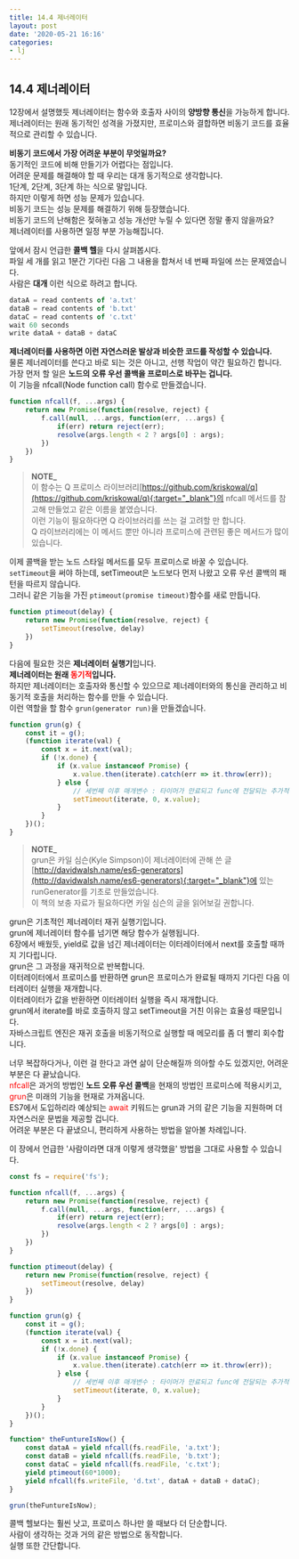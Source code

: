 ```yaml
---
title: 14.4 제너레이터
layout: post
date: '2020-05-21 16:16'
categories:
- lj
---
```


## 14.4 제너레이터

12장에서 설명했듯 제너레이터는 함수와 호출자 사이의 **양방향 통신**을 가능하게 합니다.  
제너레이터는 원래 동기적인 성격을 가졌지만, 프로미스와 결합하면 비동기 코드를 효율적으로 관리할 수 있습니다.

**비동기 코드에서 가장 어려운 부분이 무엇일까요?**  
동기적인 코드에 비해 만들기가 어렵다는 점입니다.  
어려운 문제를 해결해야 할 때 우리는 대개 동기적으로 생각합니다.  
1단계, 2단계, 3단계 하는 식으로 말입니다.  
하지만 이렇게 하면 성능 문제가 있습니다.  
비동기 코드는 성능 문제를 해결하기 위해 등장했습니다.  
비동기 코드의 난해함은 젖혀놓고 성능 개선만 누릴 수 있다면 정말 좋지 않을까요?  
제너레이터를 사용하면 일정 부분 가능해집니다.

앞에서 잠시 언급한 **콜백 헬**을 다시 살펴봅시다.  
파일 세 개를 읽고 1분간 기다린 다음 그 내용을 합쳐서 네 번째 파일에 쓰는 문제였습니다.  
사람은 **대개** 이런 식으로 하려고 합니다.

```javascript
dataA = read contents of 'a.txt'
dataB = read contents of 'b.txt'
dataC = read contents of 'c.txt'
wait 60 seconds
write dataA + dataB + dataC
```

**제너레이터를 사용하면 이런 자연스러운 발상과 비슷한 코드를 작성할 수 있습니다.**  
물론 제너레이터를 쓴다고 바로 되는 것은 아니고, 선행 작업이 약간 필요하긴 합니다.  
가장 먼저 할 일은 **노드의 오류 우선 콜백을 프로미스로 바꾸는 겁니다.**  
이 기능을 nfcall(Node function call) 함수로 만들겠습니다.

```javascript
function nfcall(f, ...args) {
    return new Promise(function(resolve, reject) {
        f.call(null, ...args, function(err, ...args) {
            if(err) return reject(err);
            resolve(args.length < 2 ? args[0] : args);
        })
    })
}
```

>**NOTE_**  
>이 함수는 Q 프로미스 라이브러리[https://github.com/kriskowal/q](https://github.com/kriskowal/q){:target="_blank"}의 nfcall 메서드를 참고해 만들었고 
>같은 이름을 붙였습니다.  
>이런 기능이 필요하다면 Q 라이브러리를 쓰는 걸 고려할 만 합니다.  
>Q 라이브러리에는 이 메서드 뿐만 아니라 프로미스에 관련된 좋은 메서드가 많이 있습니다.

이제 콜백을 받는 노드 스타일 메서드를 모두 프로미스로 바꿀 수 있습니다.  
`setTimeout`을 써야 하는데, setTimeout은 노드보다 먼저 나왔고 오류 우선 콜백의 패턴을 따르지 않습니다.  
그러니 같은 기능을 가진 `ptimeout(promise timeout)`함수를 새로 만듭니다.

```javascript
function ptimeout(delay) {
    return new Promise(function(resolve, reject) {
        setTimeout(resolve, delay)
    })
}
```

다음에 필요한 것은 **제너레이터 실행기**입니다.  
**제너레이터는 원래 <span style="color:red">동기적</span>입니다.**  
하지만 제너레이터는 호출자와 통신할 수 있으므로 제너레이터와의 통신을 관리하고 비동기적 호출을 처리하는 함수를 만들 수 있습니다.  
이런 역할을 할 함수 `grun(generator run)`을 만들겠습니다.

```javascript
function grun(g) {
    const it = g();
    (function iterate(val) {
        const x = it.next(val);
        if (!x.done) {
            if (x.value instanceof Promise) {
                x.value.then(iterate).catch(err => it.throw(err));
            } else {
                // 세번째 이후 매개변수 : 타이머가 만료되고 func에 전달되는 추가적인 매개변수들입니다.
                setTimeout(iterate, 0, x.value);
            }
        }
    })();
}
```

>**NOTE_**  
>grun은 카일 심슨(Kyle Simpson)이 제너레이터에 관해 쓴 글[http://davidwalsh.name/es6-generators](http://davidwalsh.name/es6-generators){:target="_blank"}에 있는 runGenerator를 기초로 만들었습니다.  
>이 책의 보충 자료가 필요하다면 카일 심슨의 글을 읽어보길 권합니다.

grun은 기초적인 제너레이터 재귀 실행기입니다.  
grun에 제너레이터 함수를 넘기면 해당 함수가 실행됩니다.  
6장에서 배웠듯, yield로 값을 넘긴 제너레이터는 이터레이터에서 next를 호출할 때까지 기다립니다.  
grun은 그 과정을 재귀적으로 반복합니다.  
이터레이터에서 프로미스를 반환하면 grun은 프로미스가 완료될 때까지 기다린 다음 이터레이터 실행을 재개합니다.  
이터레이터가 값을 반환하면 이터레이터 실행을 즉시 재개합니다.  
grun에서 iterate를 바로 호출하지 않고 setTimeout을 거친 이유는 효율성 때문입니다.  
자바스크립트 엔진은 재귀 호출을 비동기적으로 실행할 때 메모리를 좀 더 빨리 회수합니다.

너무 복잡하다거나, 이런 걸 한다고 과연 삶이 단순해질까 의아할 수도 있겠지만, 어려운 부분은 다 끝났습니다.  
<span style="color:red">nfcall</span>은 과거의 방법인 **노드 오류 우선 콜백**을 현재의 방법인 
프로미스에 적용시키고, <span style="color:red">grun</span>은 미래의 기능을 현재로 가져옵니다.  
ES7에서 도입하리라 예상되는 <span style="color:red">await</span> 키워드는 grun과 거의 같은
기능을 지원하며 더 자연스러운 문법을 제공할 겁니다.  
어려운 부분은 다 끝냈으니, 편리하게 사용하는 방법을 알아볼 차례입니다.

이 장에서 언급한 '사람이라면 대개 이렇게 생각했을' 방법을 그대로 사용할 수 있습니다.

```javascript
const fs = require('fs');

function nfcall(f, ...args) {
    return new Promise(function(resolve, reject) {
        f.call(null, ...args, function(err, ...args) {
            if(err) return reject(err);
            resolve(args.length < 2 ? args[0] : args);
        })
    })
}

function ptimeout(delay) {
    return new Promise(function(resolve, reject) {
        setTimeout(resolve, delay)
    })
}

function grun(g) {
    const it = g();
    (function iterate(val) {
        const x = it.next(val);
        if (!x.done) {
            if (x.value instanceof Promise) {
                x.value.then(iterate).catch(err => it.throw(err));
            } else {
                // 세번째 이후 매개변수 : 타이머가 만료되고 func에 전달되는 추가적인 매개변수들입니다.
                setTimeout(iterate, 0, x.value);
            }
        }
    })();
}

function* theFuntureIsNow() {
    const dataA = yield nfcall(fs.readFile, 'a.txt');
    const dataB = yield nfcall(fs.readFile, 'b.txt');
    const dataC = yield nfcall(fs.readFile, 'c.txt');
    yield ptimeout(60*1000);
    yield nfcall(fs.writeFile, 'd.txt', dataA + dataB + dataC);
}

grun(theFuntureIsNow);
```

콜백 헬보다는 훨씬 낫고, 프로미스 하나만 쓸 때보다 더 단순합니다.  
사람이 생각하는 것과 거의 같은 방법으로 동작합니다.  
실행 또한 간단합니다.